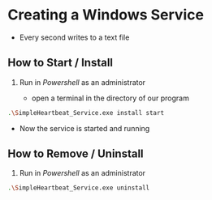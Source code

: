 ﻿# Creating a Windows Service

- Every second writes to a text file

## How to Start / Install

1. Run in *Powershell* as an administrator

	- open a terminal in the directory of our program

```sh
.\SimpleHeartbeat_Service.exe install start
```

- Now the service is started and running

## How to Remove / Uninstall

1. Run in *Powershell* as an administrator

```sh
.\SimpleHeartbeat_Service.exe uninstall
```

